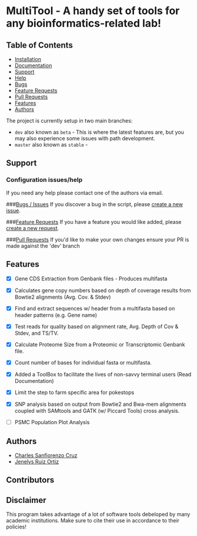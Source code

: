 # MultiTool - A handy set of tools for any bioinformatics-related lab!


## Table of Contents
- [Installation]()
- [Documentation]()
- [Support](#support)
 - [Help](#configuration-issueshelp)
 - [Bugs](#bugs--issues)
 - [Feature Requests](#feature-requests)
 - [Pull Requests](#pull-requests)
- [Features](#features)
- [Authors](#authors)

The project is currently setup in two main branches:
- `dev` also known as `beta` - This is where the latest features are, but you may also experience some issues with path development.
- `master` also known as `stable` - 

## Support

### Configuration issues/help
If you need any help please contact one of the authors via email.

###[Bugs / Issues]()
If you discover a bug in the script, please [create a new issue]().

###[Feature Requests]()
If you have a feature you would like added, please [create a new request]().


###[Pull Requests]()
If you'd like to make your own changes ensure your PR is made against the 'dev' branch

## Features
- [x] Gene CDS Extraction from Genbank files - Produces multifasta
- [x] Calculates gene copy numbers based on depth of coverage results from Bowtie2 alignments (Avg. Cov. & Stdev)
- [x] Find and extract sequences w/ header from a multifasta based on header patterns (e.g. Gene name)
- [x] Test reads for quality based on alignment rate, Avg. Depth of Cov & Stdev, and TS/TV. 
- [x] Calculate Proteome Size from a Proteomic or Transcriptomic Genbank file.
- [x] Count number of bases for individual fasta or multifasta.
- [x] Added a ToolBox to facilitate the lives of non-savvy terminal users (Read Documentation)
- [x] Limit the step to farm specific area for pokestops
- [x] SNP analysis based on output from Bowtie2 and Bwa-mem alignments coupled with SAMtools and GATK (w/ Piccard Tools) cross analysis.
- [ ] PSMC Population Plot Analysis


## Authors
- [Charles Sanfiorenzo Cruz]() 
- [Jenelys Ruiz Ortiz]() 


## Contributors
 
  

## Disclaimer
This program takes advantage of a lot of software tools debeloped by many academic institutions. Make sure to cite their use in accordance to their policies!
